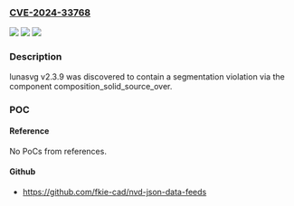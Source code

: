 ### [CVE-2024-33768](https://cve.mitre.org/cgi-bin/cvename.cgi?name=CVE-2024-33768)
![](https://img.shields.io/static/v1?label=Product&message=n%2Fa&color=blue)
![](https://img.shields.io/static/v1?label=Version&message=n%2Fa&color=blue)
![](https://img.shields.io/static/v1?label=Vulnerability&message=n%2Fa&color=brighgreen)

### Description

lunasvg v2.3.9 was discovered to contain a segmentation violation via the component composition_solid_source_over.

### POC

#### Reference
No PoCs from references.

#### Github
- https://github.com/fkie-cad/nvd-json-data-feeds

